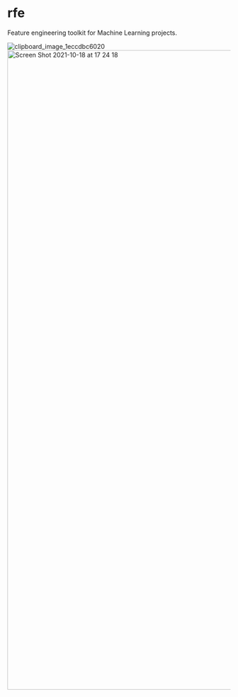 # rfe
Feature engineering toolkit for Machine Learning projects.

![clipboard_image_1eccdbc6020](https://user-images.githubusercontent.com/77708954/137669399-58ec3a5b-811d-42b1-9c67-763fe8681b06.jpg)
<img width="1443" alt="Screen Shot 2021-10-18 at 17 24 18" src="https://user-images.githubusercontent.com/77708954/137695195-1c74edde-3961-4017-800f-5a4107e3049e.png">
